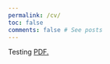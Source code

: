 ```yaml
---
permalink: /cv/
toc: false
comments: false # See posts
---
```

Testing
<a href="https://github.com/bojeryd91/CV/blob/main/CV.pdf" target="_blank">PDF.</a>
